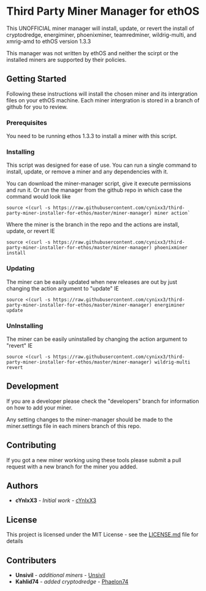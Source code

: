 # Third Party Miner Manager for ethOS

This UNOFFICIAL miner manager will install, update, or revert the install of cryptodredge, energiminer, phoenixminer, teamredminer, wildrig-multi, and xmrig-amd to ethOS version 1.3.3

This manager was not written by ethOS and neither the scirpt or the installed miners are supported by their policies. 

## Getting Started

Following these instructions will install the chosen miner and its intergration files on your ethOS machine. Each miner intergration is stored in a branch of github for you to review.

### Prerequisites

You need to be running ethos 1.3.3 to install a miner with this script.

### Installing

This script was designed for ease of use. You can run a single command to install, update, or remove a miner and any dependencies with it.

You can download the miner-manager script, give it execute permissions and run it. Or run the manager from the github repo in which case the command would look like

```
source <(curl -s https://raw.githubusercontent.com/cynixx3/third-party-miner-installer-for-ethos/master/miner-manager) miner action`
```

Where the miner is the branch in the repo and the actions are install, update, or revert
IE

```
source <(curl -s https://raw.githubusercontent.com/cynixx3/third-party-miner-installer-for-ethos/master/miner-manager) phoenixminer install
```

### Updating

The miner can be easily updated when new releases are out by just changing the action argument to "update"
IE

```
source <(curl -s https://raw.githubusercontent.com/cynixx3/third-party-miner-installer-for-ethos/master/miner-manager) energiminer update
```

### UnInstalling

The miner can be easily uninstalled by changing the action argument to "revert"
IE

```
source <(curl -s https://raw.githubusercontent.com/cynixx3/third-party-miner-installer-for-ethos/master/miner-manager) wildrig-multi revert
```

## Development

If you are a developer please check the "developers" branch for information on how to add your miner.

Any setting changes to the miner-manager should be made to the miner.settings file in each miners branch of this repo.

## Contributing

If you got a new miner working using these tools please submit a pull request with a new branch for the miner you added.

## Authors

* **cYnIxX3** - *Initial work* - [cYnIxX3](https://github.com/cynixx3)

## License

This project is licensed under the MIT License - see the [LICENSE.md](LICENSE.md) file for details

## Contributers

* **Unsivil** - *additional miners* - [Unsivil](https://github.com/unsivilaudio)
* **Kahlid74** - *added cryptodredge* - [Phaelon74](https://github.com/phaelon74)
